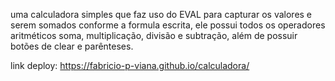 uma calculadora simples que faz uso do EVAL para capturar os valores e serem somados conforme a formula escrita, ele possui todos os operadores aritméticos soma, multiplicação, divisão e subtração, além de possuir botões de clear e parênteses.

link deploy: https://fabricio-p-viana.github.io/calculadora/
